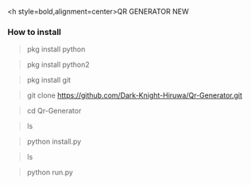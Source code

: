 <h style=bold,alignment=center>QR GENERATOR NEW</h>

### How to install

> pkg install python

> pkg install python2

> pkg install git

> git clone https://github.com/Dark-Knight-Hiruwa/Qr-Generator.git

> cd Qr-Generator

> ls

> python install.py

> ls

> python run.py 
